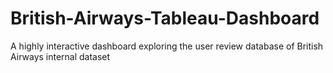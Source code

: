 # British-Airways-Tableau-Dashboard
A highly interactive dashboard exploring the user review database of British Airways internal dataset
